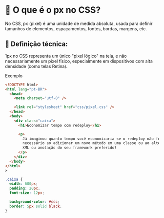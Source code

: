 # 🧱 O que é o px no CSS?

No CSS, px (pixel) é uma unidade de medida absoluta, usada para definir tamanhos de elementos, espaçamentos, fontes, bordas, margens, etc.

## 📌 Definição técnica:

1px no CSS representa um único "pixel lógico" na tela, e não necessariamente um pixel físico, especialmente em dispositivos com alta densidade (como telas Retina).

Exemplo

```html
<!DOCTYPE html>
<html lang="pt-BR">
  <head>
    <meta charset="utf-8" />

    <link rel="stylesheet" href="css/pixel.css" />
  </head>
  <body>
    <div class="caixa">
      <h1>Economizar tempo com redeploy</h1>

      <p>
        Já imaginou quanto tempo você economizaria se o redeploy não fosse
        necessário ao adicionar um novo método em uma classe ou ao alterar um
        XML ou anotação do seu framework preferido?
      </p>
    </div>
  </body>
</html>
>
```

```css
.caixa {
  width: 600px;
  padding: 20px;
  font-size: 12px;

  background-color: #ccc;
  border: 5px solid black;
}
```
